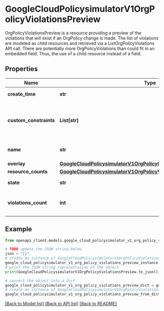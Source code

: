 # GoogleCloudPolicysimulatorV1OrgPolicyViolationsPreview

OrgPolicyViolationsPreview is a resource providing a preview of the violations that will exist if an OrgPolicy change is made. The list of violations are modeled as child resources and retrieved via a ListOrgPolicyViolations API call. There are potentially more OrgPolicyViolations than could fit in an embedded field. Thus, the use of a child resource instead of a field.

## Properties

Name | Type | Description | Notes
------------ | ------------- | ------------- | -------------
**create_time** | **str** | Output only. Time when this &#x60;OrgPolicyViolationsPreview&#x60; was created. | [optional] [readonly] 
**custom_constraints** | **List[str]** | Output only. The names of the constraints against which all &#x60;OrgPolicyViolations&#x60; were evaluated. If &#x60;OrgPolicyOverlay&#x60; only contains &#x60;PolicyOverlay&#x60; then it contains the name of the configured custom constraint, applicable to the specified policies. Otherwise it contains the name of the constraint specified in &#x60;CustomConstraintOverlay&#x60;. Format: &#x60;organizations/{organization_id}/customConstraints/{custom_constraint_id}&#x60; Example: &#x60;organizations/123/customConstraints/custom.createOnlyE2TypeVms&#x60; | [optional] [readonly] 
**name** | **str** | Output only. The resource name of the &#x60;OrgPolicyViolationsPreview&#x60;. It has the following format: &#x60;organizations/{organization}/locations/{location}/orgPolicyViolationsPreviews/{orgPolicyViolationsPreview}&#x60; Example: &#x60;organizations/my-example-org/locations/global/orgPolicyViolationsPreviews/506a5f7f&#x60; | [optional] [readonly] 
**overlay** | [**GoogleCloudPolicysimulatorV1OrgPolicyOverlay**](GoogleCloudPolicysimulatorV1OrgPolicyOverlay.md) |  | [optional] 
**resource_counts** | [**GoogleCloudPolicysimulatorV1OrgPolicyViolationsPreviewResourceCounts**](GoogleCloudPolicysimulatorV1OrgPolicyViolationsPreviewResourceCounts.md) |  | [optional] 
**state** | **str** | Output only. The state of the &#x60;OrgPolicyViolationsPreview&#x60;. | [optional] [readonly] 
**violations_count** | **int** | Output only. The number of OrgPolicyViolations in this &#x60;OrgPolicyViolationsPreview&#x60;. This count may differ from &#x60;resource_summary.noncompliant_count&#x60; because each OrgPolicyViolation is specific to a resource **and** constraint. If there are multiple constraints being evaluated (i.e. multiple policies in the overlay), a single resource may violate multiple constraints. | [optional] [readonly] 

## Example

```python
from openapi_client.models.google_cloud_policysimulator_v1_org_policy_violations_preview import GoogleCloudPolicysimulatorV1OrgPolicyViolationsPreview

# TODO update the JSON string below
json = "{}"
# create an instance of GoogleCloudPolicysimulatorV1OrgPolicyViolationsPreview from a JSON string
google_cloud_policysimulator_v1_org_policy_violations_preview_instance = GoogleCloudPolicysimulatorV1OrgPolicyViolationsPreview.from_json(json)
# print the JSON string representation of the object
print(GoogleCloudPolicysimulatorV1OrgPolicyViolationsPreview.to_json())

# convert the object into a dict
google_cloud_policysimulator_v1_org_policy_violations_preview_dict = google_cloud_policysimulator_v1_org_policy_violations_preview_instance.to_dict()
# create an instance of GoogleCloudPolicysimulatorV1OrgPolicyViolationsPreview from a dict
google_cloud_policysimulator_v1_org_policy_violations_preview_from_dict = GoogleCloudPolicysimulatorV1OrgPolicyViolationsPreview.from_dict(google_cloud_policysimulator_v1_org_policy_violations_preview_dict)
```
[[Back to Model list]](../README.md#documentation-for-models) [[Back to API list]](../README.md#documentation-for-api-endpoints) [[Back to README]](../README.md)


